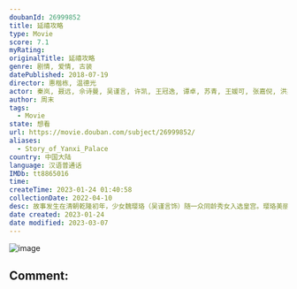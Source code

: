 ```yaml
---
doubanId: 26999852
title: 延禧攻略
type: Movie
score: 7.1
myRating: 
originalTitle: 延禧攻略
genre: 剧情, 爱情, 古装
datePublished: 2018-07-19
director: 惠楷栋, 温德光
actor: 秦岚, 聂远, 佘诗曼, 吴谨言, 许凯, 王冠逸, 谭卓, 苏青, 王媛可, 张嘉倪, 洪尧, 练练, 宋春丽, 李春嫒, 姜梓新, 潘时七, 王茂蕾, 方安娜, 王绘春, 杨净如, 陈宥维, 施予斐, 刘恩尚, 何佳怡, 成浚文, 殷旭, 高洋, 邓莎, 高雨儿, 王鹤润, 王宇威, 王一哲, 许晓诺, 徐百慧, 程茉, 白珊, 茹萍, 戴春荣, 马启越, 秦牛正威, 李若宁, 刘璐, 方楚彤, 张译兮, 陈偌汐, 沈保平, 郑皓原, 郑龙, 叶禾, 张天韵, 高芮, 苏柏丽, 徐源, 任婉婧, 张婕婕, 常铖, 李佳蔚, 庄则熙, 张凯, 安安, 公方敏, 张彬, 文森, 方洋飞, 郑晓婉, 刘诗童, 陈圆媛, 刘泽宇, 成国栋, 周丹妮, 蒲绿闹, 唐洋洋, 孙傲, 孙迪, 苏茂, 严梓豪, 姚未平, 单旭东, 钱晨洁, 李佳勋, 王羿鹍, 卫延侃, 谭旭, 张日辉, 徐格格, 魏劲松, 赵俊泽, 蔡娜, 高启帆, 赵梦洁, 付小雨, 张渟渟, 王欣慧, 彭京粉, 黄溢凯, 刘月涛, 冯钺, 唐嘉童, 马春燕, 周建华, 易勇名, 冯武生, 易勇, 蒋曼琴, 李鹏, 孙翊晨, 范晓明, 黄宣博, 周义晟, 吴利华, 李跃民, 顾天天, 赵君昌, 黄世亮, 许凯, 李望松, 徐佳琦, 晏积瑄, 大昕, 阎萌萌, 吟良犬, 刘芊含, 扈茜茜, 胡良伟, 蔡壮壮, 宝木中阳, 刘琮, 刘一鸣, 邵晨亮, 谢子溦, 杨斌, 朱蓉蓉, 马斑马, 邱秋, 马正阳, 王潇倩, 李佳思
author: 周末
tags:
  - Movie
state: 想看
url: https://movie.douban.com/subject/26999852/
aliases:
  - Story_of_Yanxi_Palace
country: 中国大陆
language: 汉语普通话
IMDb: tt8865016
time: 
createTime: 2023-01-24 01:40:58
collectionDate: 2022-04-10
desc: 故事发生在清朝乾隆初年，少女魏璎珞（吴谨言饰）随一众同龄秀女入选皇宫。璎珞美丽机敏，蕙质兰心，可是她入宫的初衷与其他女孩有所不同。由于姐姐被人杀害，璎珞决心进入紫禁城追查凶手。她误认为皇帝的弟弟傅恒...
date created: 2023-01-24
date modified: 2023-03-07
---
```


![image](p2509891341.jpg)

Comment:
---
